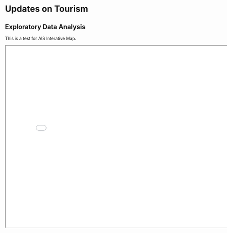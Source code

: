 # Updates on Tourism

## Exploratory Data Analysis

This is a test for AIS Interative Map.

<iframe src="ais/Micronesia2019.html" height="600" width="800"></iframe>